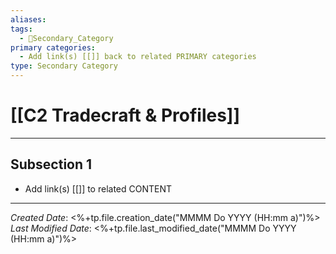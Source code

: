 ```yaml
---
aliases: 
tags:
  - 🥈Secondary_Category
primary categories:
  - Add link(s) [[]] back to related PRIMARY categories
type: Secondary Category
---
```

# [[C2 Tradecraft & Profiles]]

***

## Subsection 1

* Add link(s) [[]] to related CONTENT

***

*Created Date*: <%+tp.file.creation_date("MMMM Do YYYY (HH:mm a)")%>  
*Last Modified Date*: <%+tp.file.last_modified_date("MMMM Do YYYY (HH:mm a)")%>
